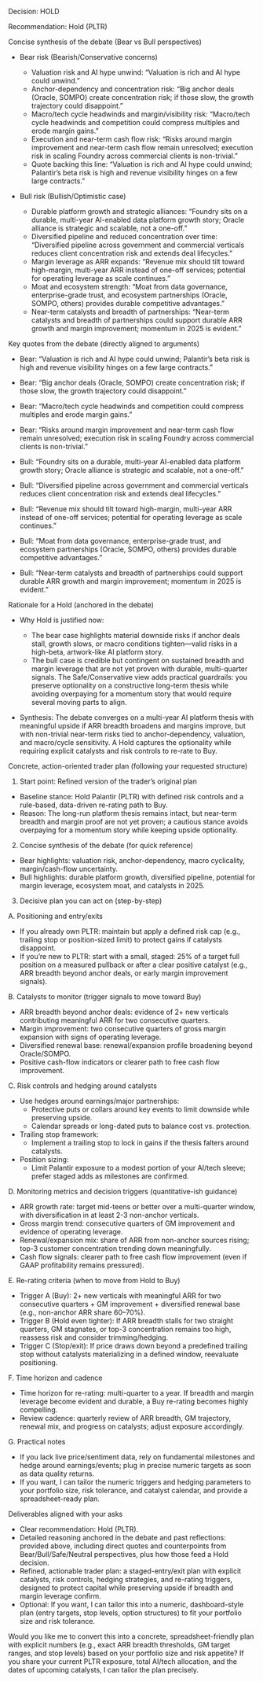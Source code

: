 Decision: HOLD

Recommendation: Hold (PLTR)

Concise synthesis of the debate (Bear vs Bull perspectives)

- Bear risk (Bearish/Conservative concerns)
  - Valuation risk and AI hype unwind: “Valuation is rich and AI hype could unwind.”
  - Anchor-dependency and concentration risk: “Big anchor deals (Oracle, SOMPO) create concentration risk; if those slow, the growth trajectory could disappoint.”
  - Macro/tech cycle headwinds and margin/visibility risk: “Macro/tech cycle headwinds and competition could compress multiples and erode margin gains.”
  - Execution and near-term cash flow risk: “Risks around margin improvement and near-term cash flow remain unresolved; execution risk in scaling Foundry across commercial clients is non-trivial.”
  - Quote backing this line: “Valuation is rich and AI hype could unwind; Palantir’s beta risk is high and revenue visibility hinges on a few large contracts.”

- Bull risk (Bullish/Optimistic case)
  - Durable platform growth and strategic alliances: “Foundry sits on a durable, multi-year AI-enabled data platform growth story; Oracle alliance is strategic and scalable, not a one-off.”
  - Diversified pipeline and reduced concentration over time: “Diversified pipeline across government and commercial verticals reduces client concentration risk and extends deal lifecycles.”
  - Margin leverage as ARR expands: “Revenue mix should tilt toward high-margin, multi-year ARR instead of one-off services; potential for operating leverage as scale continues.”
  - Moat and ecosystem strength: “Moat from data governance, enterprise-grade trust, and ecosystem partnerships (Oracle, SOMPO, others) provides durable competitive advantages.”
  - Near-term catalysts and breadth of partnerships: “Near-term catalysts and breadth of partnerships could support durable ARR growth and margin improvement; momentum in 2025 is evident.”

Key quotes from the debate (directly aligned to arguments)
- Bear: “Valuation is rich and AI hype could unwind; Palantir’s beta risk is high and revenue visibility hinges on a few large contracts.” 
- Bear: “Big anchor deals (Oracle, SOMPO) create concentration risk; if those slow, the growth trajectory could disappoint.”
- Bear: “Macro/tech cycle headwinds and competition could compress multiples and erode margin gains.”
- Bear: “Risks around margin improvement and near-term cash flow remain unresolved; execution risk in scaling Foundry across commercial clients is non-trivial.”

- Bull: “Foundry sits on a durable, multi-year AI-enabled data platform growth story; Oracle alliance is strategic and scalable, not a one-off.”
- Bull: “Diversified pipeline across government and commercial verticals reduces client concentration risk and extends deal lifecycles.”
- Bull: “Revenue mix should tilt toward high-margin, multi-year ARR instead of one-off services; potential for operating leverage as scale continues.”
- Bull: “Moat from data governance, enterprise-grade trust, and ecosystem partnerships (Oracle, SOMPO, others) provides durable competitive advantages.”
- Bull: “Near-term catalysts and breadth of partnerships could support durable ARR growth and margin improvement; momentum in 2025 is evident.”

Rationale for a Hold (anchored in the debate)
- Why Hold is justified now:
  - The bear case highlights material downside risks if anchor deals stall, growth slows, or macro conditions tighten—valid risks in a high-beta, artwork-like AI platform story.
  - The bull case is credible but contingent on sustained breadth and margin leverage that are not yet proven with durable, multi-quarter signals.
  The Safe/Conservative view adds practical guardrails: you preserve optionality on a constructive long-term thesis while avoiding overpaying for a momentum story that would require several moving parts to align.

- Synthesis: The debate converges on a multi-year AI platform thesis with meaningful upside if ARR breadth broadens and margins improve, but with non-trivial near-term risks tied to anchor-dependency, valuation, and macro/cycle sensitivity. A Hold captures the optionality while requiring explicit catalysts and risk controls to re-rate to Buy.

Concrete, action-oriented trader plan (following your requested structure)

1) Start point: Refined version of the trader’s original plan
- Baseline stance: Hold Palantir (PLTR) with defined risk controls and a rule-based, data-driven re-rating path to Buy.
- Reason: The long-run platform thesis remains intact, but near-term breadth and margin proof are not yet proven; a cautious stance avoids overpaying for a momentum story while keeping upside optionality.

2) Concise synthesis of the debate (for quick reference)
- Bear highlights: valuation risk, anchor-dependency, macro cyclicality, margin/cash-flow uncertainty.
- Bull highlights: durable platform growth, diversified pipeline, potential for margin leverage, ecosystem moat, and catalysts in 2025.

3) Decisive plan you can act on (step-by-step)

A. Positioning and entry/exits
- If you already own PLTR: maintain but apply a defined risk cap (e.g., trailing stop or position-sized limit) to protect gains if catalysts disappoint.
- If you’re new to PLTR: start with a small, staged: 25% of a target full position on a measured pullback or after a clear positive catalyst (e.g., ARR breadth beyond anchor deals, or early margin improvement signals).

B. Catalysts to monitor (trigger signals to move toward Buy)
- ARR breadth beyond anchor deals: evidence of 2+ new verticals contributing meaningful ARR for two consecutive quarters.
- Margin improvement: two consecutive quarters of gross margin expansion with signs of operating leverage.
- Diversified renewal base: renewal/expansion profile broadening beyond Oracle/SOMPO.
- Positive cash-flow indicators or clearer path to free cash flow improvement.

C. Risk controls and hedging around catalysts
- Use hedges around earnings/major partnerships:
  - Protective puts or collars around key events to limit downside while preserving upside.
  - Calendar spreads or long-dated puts to balance cost vs. protection.
- Trailing stop framework:
  - Implement a trailing stop to lock in gains if the thesis falters around catalysts.
- Position sizing:
  - Limit Palantir exposure to a modest portion of your AI/tech sleeve; prefer staged adds as milestones are confirmed.

D. Monitoring metrics and decision triggers (quantitative-ish guidance)
- ARR growth rate: target mid-teens or better over a multi-quarter window, with diversification in at least 2-3 non-anchor verticals.
- Gross margin trend: consecutive quarters of GM improvement and evidence of operating leverage.
- Renewal/expansion mix: share of ARR from non-anchor sources rising; top-3 customer concentration trending down meaningfully.
- Cash flow signals: clearer path to free cash flow improvement (even if GAAP profitability remains pressured).

E. Re-rating criteria (when to move from Hold to Buy)
- Trigger A (Buy): 2+ new verticals with meaningful ARR for two consecutive quarters + GM improvement + diversified renewal base (e.g., non-anchor ARR share 60–70%).
- Trigger B (Hold even tighter): If ARR breadth stalls for two straight quarters, GM stagnates, or top-3 concentration remains too high, reassess risk and consider trimming/hedging.
- Trigger C (Stop/exit): If price draws down beyond a predefined trailing stop without catalysts materializing in a defined window, reevaluate positioning.

F. Time horizon and cadence
- Time horizon for re-rating: multi-quarter to a year. If breadth and margin leverage become evident and durable, a Buy re-rating becomes highly compelling.
- Review cadence: quarterly review of ARR breadth, GM trajectory, renewal mix, and progress on catalysts; adjust exposure accordingly.

G. Practical notes
- If you lack live price/sentiment data, rely on fundamental milestones and hedge around earnings/events; plug in precise numeric targets as soon as data quality returns.
- If you want, I can tailor the numeric triggers and hedging parameters to your portfolio size, risk tolerance, and catalyst calendar, and provide a spreadsheet-ready plan.

Deliverables aligned with your asks

- Clear recommendation: Hold (PLTR).
- Detailed reasoning anchored in the debate and past reflections: provided above, including direct quotes and counterpoints from Bear/Bull/Safe/Neutral perspectives, plus how those feed a Hold decision.
- Refined, actionable trader plan: a staged-entry/exit plan with explicit catalysts, risk controls, hedging strategies, and re-rating triggers, designed to protect capital while preserving upside if breadth and margin leverage confirm.
- Optional: If you want, I can tailor this into a numeric, dashboard-style plan (entry targets, stop levels, option structures) to fit your portfolio size and risk tolerance.

Would you like me to convert this into a concrete, spreadsheet-friendly plan with explicit numbers (e.g., exact ARR breadth thresholds, GM target ranges, and stop levels) based on your portfolio size and risk appetite? If you share your current PLTR exposure, total AI/tech allocation, and the dates of upcoming catalysts, I can tailor the plan precisely.